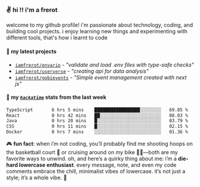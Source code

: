 ### ✌️ hi !! i'm a frerot

welcome to my github profile! i'm passionate about technology, coding, and
building cool projects. i enjoy learning new things and experimenting with
different tools, that's how i learnt to code

#### 🚀 my latest projects

- [`iamfrerot/envario`](https://github.com/iamfrerot/envario) - _"validate and
  load .env files with type-safe checks"_
- [`iamfrerot/userverse`](https://github.com/iamfrerot/userverse) - _"creating api for
  data analysis"_
- [`iamfrerot/gobievents`](https://github.com/iamfrerot/gobievents) - _"Simple
  event management created with next js"_

#### 📡 my [_`hackatime`_](https://waka.hackclub.com) stats from the last week

<!--START_SECTION:waka-->

```txt
TypeScript       6 hrs 5 mins    █████████████████░░░░░░░░   69.85 %
React            0 hrs 42 mins   ██░░░░░░░░░░░░░░░░░░░░░░░   08.03 %
Java             0 hrs 20 mins   █░░░░░░░░░░░░░░░░░░░░░░░░   03.79 %
CSS              0 hrs 11 mins   █░░░░░░░░░░░░░░░░░░░░░░░░   02.15 %
Docker           0 hrs 7 mins    ░░░░░░░░░░░░░░░░░░░░░░░░░   01.36 %
```

<!--END_SECTION:waka-->

🎮 **fun fact**: when i’m not coding, you’ll probably find me shooting hoops on
the basketball court 🏀 or cruising around on my bike 🚴‍♂️—both are my favorite
ways to unwind. oh, and here’s a quirky thing about me: i’m a **die-hard
lowercase enthusiast**. every message, note, and even my code comments embrace
the chill, minimalist vibes of lowercase. it’s not just a style; it’s a whole
vibe. 🤘

